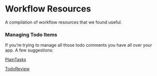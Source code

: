 # Workflow Resources

A compilation of workflow resources that we found useful.

### Managing Todo Items

If you’re trying to manage all those todo comments you have all over your app. A few suggestions:

[PlainTasks](https://github.com/aziz/PlainTasks)

[TodoReview](https://github.com/jonathandelgado/SublimeTodoReview)
